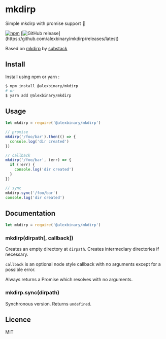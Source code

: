 # mkdirp

Simple mkdirp with promise support 🎉

[![npm](https://img.shields.io/npm/v/@alexbinary/mkdirp.svg)](https://www.npmjs.com/package/@alexbinary/mkdirp)
[![GitHub release](https://img.shields.io/github/release/alexbinary/mkdirp.svg?label="github")](https://github.com/alexbinary/mkdirp/releases/latest)

Based on [mkdirp](https://www.npmjs.com/package/mkdirp) by [substack](https://www.npmjs.com/~substack)

## Install

Install using npm or yarn :

```bash
$ npm install @alexbinary/mkdirp
# or
$ yarn add @alexbinary/mkdirp
```

## Usage

```javascript
let mkdirp = require('@alexbinary/mkdirp')

// promise
mkdirp('/foo/bar').then(() => {
  console.log('dir created')
})

// callback
mkdirp('/foo/bar', (err) => {
  if (!err) {
    console.log('dir created')
  }
})

// sync
mkdirp.sync('/foo/bar')
console.log('dir created')
```

## Documentation

```javascript
let mkdirp = require('@alexbinary/mkdirp')
```

### mkdirp(dirpath[, callback])

Creates an empty directory at `dirpath`.
Creates intermediary directories if necessary.

`callback` is an optional node style callback with no arguments except for a possible error.

Always returns a Promise which resolves with no arguments.

### mkdirp.sync(dirpath)

Synchronous version. Returns `undefined`.

## Licence

MIT
